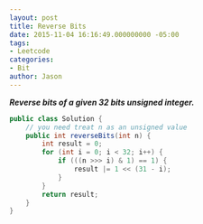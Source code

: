 ```yaml
---
layout: post
title: Reverse Bits
date: 2015-11-04 16:16:49.000000000 -05:00
tags:
- Leetcode
categories:
- Bit
author: Jason
---
```

<p><strong><em>Reverse bits of a given 32 bits unsigned integer.</em></strong></p>


``` java
public class Solution {
    // you need treat n as an unsigned value
    public int reverseBits(int n) {
        int result = 0;
        for (int i = 0; i < 32; i++) {
            if (((n >>> i) & 1) == 1) {
                result |= 1 << (31 - i);
            }
        }
        return result;
    }
}
```
